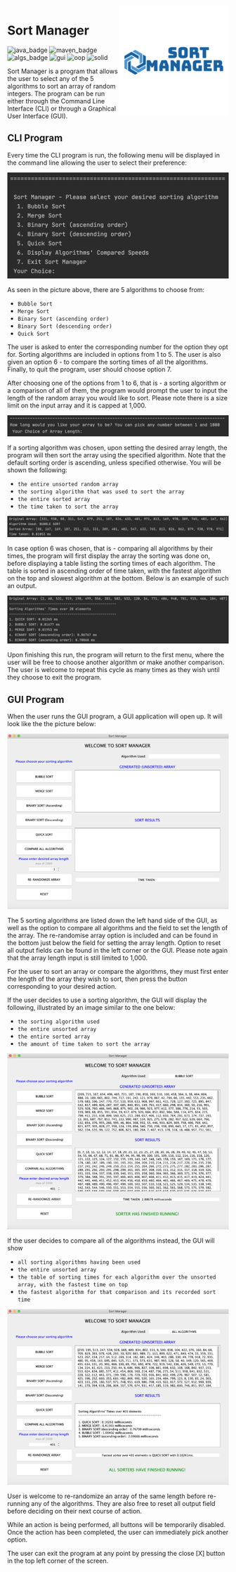 

<img align="right" width="250" height="250" src="https://github.com/janjakovacevic/SpartaGlobal/blob/master/Week%204%20-%20Java%20Week%202/Projects/SortManagerProject/program%20screenshots/sort%20manager%20-%20logo.png">



# **Sort Manager**
![java_badge](https://img.shields.io/badge/-Java-lightgrey?style=for-the-badge&logo=appveyor)
![maven_badge](https://img.shields.io/badge/-Maven-yellow?style=for-the-badge&logo=appveyor) 
![algs_badge](https://img.shields.io/badge/-Sorting%20Algorithms-blue?style=for-the-badge&logo=appveyor)
![gui](https://img.shields.io/badge/-GUI-red?style=for-the-badge&logo=appveyor)
![oop](https://img.shields.io/badge/-OOP-brightgreen?style=for-the-badge&logo=appveyor)
![solid](https://img.shields.io/badge/-SOLID-orange?style=for-the-badge&logo=appveyor)

Sort Manager is a program that allows the user to select any of the 5
algorithms to sort an array of random integers. The program can be run
either through the Command Line Interface (CLI) or through a Graphical
User Interface (GUI).

## **CLI Program**

Every time the CLI program is run, the following menu will be displayed in the command line allowing the user to select their preference:

![CLI - initial prompt](https://github.com/janjakovacevic/SpartaGlobal/blob/master/Week%204%20-%20Java%20Week%202/Projects/SortManagerProject/program%20screenshots/CLI%20-%20initial%20prompt.png)

As seen in the picture above, there are 5 algorithms to choose from:
- `Bubble Sort`
- `Merge Sort`
- `Binary Sort (ascending order)`
- `Binary Sort (descending order)`
- `Quick Sort`

The user is asked to enter the corresponding number for the option they opt for.
Sorting algorithms are included in options from 1 to 5.
The user is also given an option 6 - to compare the sorting times of all the algorithms.
Finally, to quit the program, user should choose option 7.

After choosing one of the options from 1 to 6, that is - a sorting algorithm
or a comparison of all of them, the program would prompt the user to input
the length of the random array you would like to sort.
Please note there is a size limit on the input array and it is capped at 1,000.

![CLI - array prompt](https://github.com/janjakovacevic/SpartaGlobal/blob/master/Week%204%20-%20Java%20Week%202/Projects/SortManagerProject/program%20screenshots/CLI%20-%20array%20prompt.png)

If a sorting algorithm was chosen, upon setting the desired array length, the
program will then sort the array using the specified algorithm. Note that the
default sorting order is ascending, unless specified otherwise.
You will be shown the following:

- `the entire unsorted random array`
- `the sorting algorithm that was used to sort the array`
- `the entire sorted array`
- `the time taken to sort the array`

![CLI - sort output](https://github.com/janjakovacevic/SpartaGlobal/blob/master/Week%204%20-%20Java%20Week%202/Projects/SortManagerProject/program%20screenshots/CLI%20-%20sort%20output.png)

In case option 6 was chosen, that is - comparing all algorithms by their times,
the program will first display the array the sorting was done on, before
displaying a table listing the sorting times of each
algorithm. The table is sorted in ascending order of time taken, with the
fastest algorithm on the top and slowest algorithm at the bottom.
Below is an example of such an output.

![CLI - comparison output](https://github.com/janjakovacevic/SpartaGlobal/blob/master/Week%204%20-%20Java%20Week%202/Projects/SortManagerProject/program%20screenshots/CLI%20-%20comparison%20output.png)

Upon finishing this run, the program will return to the first menu, where
the user will be free to choose another algorithm or make another comparison.
The user is welcome to repeat this cycle as many times as they wish until they
choose to exit the program.

## **GUI Program**

When the user runs the GUI program, a GUI application will open up. It will look like
the the picture below:

![GUI - initial setup](https://github.com/janjakovacevic/SpartaGlobal/blob/master/Week%204%20-%20Java%20Week%202/Projects/SortManagerProject/program%20screenshots/GUI%20-%20initial%20setup.png)

The 5 sorting algorithms are listed down the left hand side of the GUI,
as well as the option to compare all algorithms and the field to set the length
of the array. The re-randomise array option is included and can be found in the
bottom just below the field for setting the array length. Option to reset all 
output fields can be found in the left corner or the GUI.
Please note again that the array length input is still limited to 1,000.

For the user to sort an array or compare the algorithms, they must first enter
the length of the array they wish to sort, then press the button corresponding
to your desired action.

If the user decides to use a sorting algorithm, the GUI will display the
following, illustrated by an image similar to the one below:

- `the sorting algorithm used`
- `the entire unsorted array`
- `the entire sorted array`
- `the amount of time taken to sort the array`


![GUI - sort output](https://github.com/janjakovacevic/SpartaGlobal/blob/master/Week%204%20-%20Java%20Week%202/Projects/SortManagerProject/program%20screenshots/GUI%20-%20sort%20output.png)

If the user decides to compare all of the algorithms instead, the GUI will
show

- `all sorting algorithms having been used`
- `the entire unsorted array`
- `the table of sorting times for each algorithm over the unsorted array, with the fastest time on top`
- `the fastest algorithm for that comparison and its recorded sort time`

![GUI - comparison output](https://github.com/janjakovacevic/SpartaGlobal/blob/master/Week%204%20-%20Java%20Week%202/Projects/SortManagerProject/program%20screenshots/GUI%20-%20comparison%20output.png)

User is welcome to re-randomize an array of the same length before re-running any of the algorithms. They are also free to reset all output field before deciding on their next course of action.

While an action is being performed, all buttons will be temporarily disabled. Once the action has been completed, the user can immediately pick another option.

The user can exit the program at any point by pressing the close [X] button in the top left corner of the screen.
